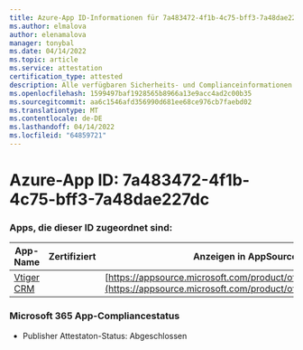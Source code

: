 ```yaml
---
title: Azure-App ID-Informationen für 7a483472-4f1b-4c75-bff3-7a48dae227dc
ms.author: elmalova
author: elenamalova
manager: tonybal
ms.date: 04/14/2022
ms.topic: article
ms.service: attestation
certification_type: attested
description: Alle verfügbaren Sicherheits- und Complianceinformationen für 7a483472-4f1b-4c75-bff3-7a48dae227dc.
ms.openlocfilehash: 1599497baf1928565b8966a13e9acc4ad2c00b35
ms.sourcegitcommit: aa6c1546afd356990d681ee68ce976cb7faebd02
ms.translationtype: MT
ms.contentlocale: de-DE
ms.lasthandoff: 04/14/2022
ms.locfileid: "64859721"
---
```

# <a name="azure-app-id-7a483472-4f1b-4c75-bff3-7a48dae227dc"></a>Azure-App ID: 7a483472-4f1b-4c75-bff3-7a48dae227dc


### <a name="apps-associated-with-this-id"></a>Apps, die dieser ID zugeordnet sind:
| **App-Name** | **Zertifiziert** | **Anzeigen in AppSource** |
|--------------|---------------|-----------------------|
| [Vtiger CRM](../forward/WA200003089.md) |  | [https://appsource.microsoft.com/product/office/WA200003089](https://appsource.microsoft.com/product/office/WA200003089) |

### <a name="microsoft-365-app-compliance-status"></a>Microsoft 365 App-Compliancestatus
- Publisher Attestaton-Status: Abgeschlossen

